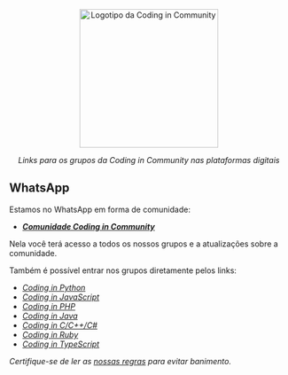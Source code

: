 <div align="center">
    <a href="https://github.com/Coding-in-community">
        <img src="https://user-images.githubusercontent.com/50463866/133183082-28d88ed5-1c65-4922-adbc-e56d0d718f9d.png" alt="Logotipo da Coding in Community" width="250px" />
    </a>
    <br />
    <p><i>Links para os grupos da Coding in Community nas plataformas digitais</i></p>
</div>


## WhatsApp

Estamos no WhatsApp em forma de comunidade:

- [***Comunidade Coding in Community***](https://chat.whatsapp.com/CfjgAHHFML8IYRB9GcWGUt)

Nela você terá acesso a todos os nossos grupos e a atualizações sobre a comunidade.

Também é possível entrar nos grupos diretamente pelos links:

- [*Coding in Python*](https://chat.whatsapp.com/I4IpHC0YFPQLUcGHJeqYdF)
- [*Coding in JavaScript*](https://chat.whatsapp.com/IUXcqbAPdJC2IuNfd7aaF5)
- [*Coding in PHP*](https://chat.whatsapp.com/Jvm7dIbyj79BDWg8eKr91K)
- [*Coding in Java*](https://chat.whatsapp.com/KDjc7IoCAYWAjCAwNEJ5cF)
- [*Coding in C/C++/C#*](https://chat.whatsapp.com/Csn56Bpj8hVIQ3FiZoxBKh)
- [*Coding in Ruby*](https://chat.whatsapp.com/Fs0NZ5y5LbhFhURwySPeYk)
- [*Coding in TypeScript*](https://chat.whatsapp.com/JzQU1wKlyxz7gTd2Sj4aOD)

_Certifique-se de ler as [nossas regras](https://github.com/Coding-in-community/rules) para evitar banimento._
